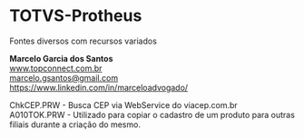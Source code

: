 # TOTVS-Protheus
Fontes diversos com recursos variados

<b>Marcelo Garcia dos Santos</b><br>
www.topconnect.com.br<br>
marcelo.gsantos@gmail.com<br>
https://www.linkedin.com/in/marceloadvogado/<br>


ChkCEP.PRW  - Busca CEP via WebService do viacep.com.br <br>
A010TOK.PRW - Utilizado para copiar o cadastro de um produto para outras filiais durante a criação do mesmo.

